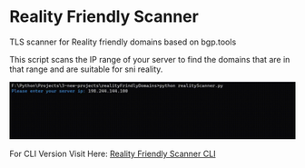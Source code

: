 # Reality Friendly Scanner
TLS scanner for Reality friendly domains based on bgp.tools

This script scans the IP range of your server to find the domains that are in that range and are suitable for sni reality.

![](https://github.com/B3H1Z/Reality-Friendly-Scanner/blob/main/example.gif)

For CLI Version Visit Here: [Reality Friendly Scanner CLI](https://github.com/B3H1Z/Reality-TLS-Scanner)
